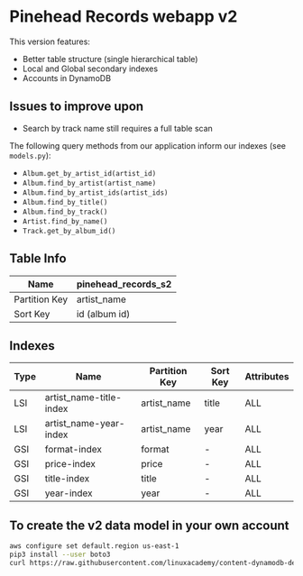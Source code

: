 # Pinehead Records webapp v2

This version features:

- Better table structure (single hierarchical table)
- Local and Global secondary indexes
- Accounts in DynamoDB

## Issues to improve upon

- Search by track name still requires a full table scan

The following query methods from our application inform our indexes (see `models.py`):

- `Album.get_by_artist_id(artist_id)`
- `Album.find_by_artist(artist_name)`
- `Album.find_by_artist_ids(artist_ids)`
- `Album.find_by_title()`
- `Album.find_by_track()`
- `Artist.find_by_name()`
- `Track.get_by_album_id()`

## Table Info

| Name          | pinehead_records_s2 |
|---------------|---------------------|
| Partition Key | artist_name         |
| Sort Key      | id (album id)       |

## Indexes

| Type | Name                    | Partition Key | Sort Key | Attributes |
| -----|-------------------------|---------------|----------|----------- |
| LSI  | artist_name-title-index | artist_name   | title    | ALL        |
| LSI  | artist_name-year-index  | artist_name   | year     | ALL        |
| GSI  | format-index            | format        | -        | ALL        |
| GSI  | price-index             | price         | -        | ALL        |
| GSI  | title-index             | title         | -        | ALL        |
| GSI  | year-index              | year          | -        | ALL        |

## To create the v2 data model in your own account

```sh
aws configure set default.region us-east-1
pip3 install --user boto3
curl https://raw.githubusercontent.com/linuxacademy/content-dynamodb-deepdive/master/labs/bootstrap/tablebootstrap.py | python3 /dev/stdin -s 2 -f s3://dynamodblabs/pinehead_records_s2.csv
```

